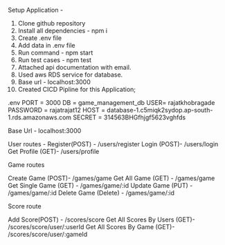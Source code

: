 Setup Application - 

1) Clone github repository
2) Install all dependencies - npm i
3) Create .env file
4) Add data in .env file
5) Run command - npm start
6) Run test cases - npm test
7) Attached api documentation with email.
8) Used aws RDS service for database.
9) Base url - localhost:3000
10) Created CICD Pipline for this Application;

.env
PORT = 3000
DB = game_management_db
USER= rajatkhobragade
PASSWORD = rajatrajat12
HOST = database-1.c5miqk2sydop.ap-south-1.rds.amazonaws.com
SECRET = 314563BHGfhjgf5623vghfds


Base Url - localhost:3000

User routes - 
Register(POST) - /users/register
Login (POST)- /users/login
Get Profile (GET)- /users/profile

Game routes

Create Game (POST)- /games/game
Get All Game (GET) - /games/game
Get Single Game (GET) - /games/game/:id
Update Game (PUT) - /games/game/:id
Delete Game (Delete) - /games/game/:id

Score route

Add Score(POST) - /scores/score
Get All Scores By Users (GET)- /scores/score/user/:userId
Get All Scores By Game (GET)- /scores/score/user/:gameId
